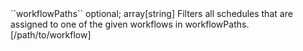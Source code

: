 <tr><td>``workflowPaths``</td>
	
<td>optional; array[string]</td>
	
<td>Filters all schedules that are assigned to one of the given workflows in workflowPaths.
</td>
	
<td>[/path/to/workflow]</td>
	
<td></td>
	
</tr>